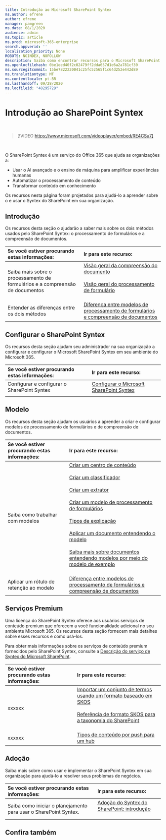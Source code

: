 ```yaml
---
title: Introdução ao Microsoft SharePoint Syntex
ms.author: efrene
author: efrene
manager: pamgreen
ms.date: 08/1/2020
audience: admin
ms.topic: article
ms.prod: microsoft-365-enterprise
search.appverid: ''
localization_priority: None
ROBOTS: NOINDEX, NOFOLLOW
description: Saiba como encontrar recursos para o Microsoft SharePoint Syntex.
ms.openlocfilehash: 0be1eed40f2c02479ff2dda657d1e6a2a781cf30
ms.sourcegitcommit: 15be7822220041c25fc52565f1c64d252e442d89
ms.translationtype: MT
ms.contentlocale: pt-BR
ms.lasthandoff: 09/28/2020
ms.locfileid: "48295729"
---
```

# <a name="introduction-to-sharepoint-syntex"></a>Introdução ao SharePoint Syntex


</br>

> [!VIDEO https://www.microsoft.com/videoplayer/embed/RE4CSu7] 

</br>

O SharePoint Syntex é um serviço do Office 365 que ajuda as organizações a:

- Usar o AI avançado e o ensino de máquina para amplificar experiências humanas
- Automatizar o processamento de conteúdo
- Transformar conteúdo em conhecimento

Os recursos nesta página foram projetados para ajudá-lo a aprender sobre o e usar o Syntex do SharePoint em sua organização.

## <a name="get-started"></a>Introdução

Os recursos desta seção o ajudarão a saber mais sobre os dois métodos usados pelo SharePoint Syntex: o processamento de formulários e a compreensão de documentos.

|**Se você estiver procurando estas informações:**|**Ir para este recurso:**|
|:-----|:-----|
|Saiba mais sobre o processamento de formulários e a compreensão de documentos|[Visão geral da compreensão do documento](https://docs.microsoft.com/microsoft-365/contentunderstanding/document-understanding-overview)<br><br>[Visão geral do processamento de formulário](https://docs.microsoft.com/microsoft-365/contentunderstanding/form-processing-overview)<br><br>|
|Entender as diferenças entre os dois métodos|[Diferença entre modelos de processamento de formulários e compreensão de documentos](/https://docs.microsoft.com/microsoft-365/contentunderstanding/difference-between-document-understanding-and-form-processing-model)|

  
## <a name="set-up-sharepoint-syntex"></a>Configurar o SharePoint Syntex

Os recursos desta seção ajudam seu administrador na sua organização a configurar e configurar o Microsoft SharePoint Syntex em seu ambiente do Microsoft 365.

|**Se você estiver procurando estas informações:**|**Ir para este recurso:**|
|:-----|:-----|
|Configurar e configurar o SharePoint Syntex|[Configurar o Microsoft SharePoint Syntex](https://docs.microsoft.com/microsoft-365/contentunderstanding/set-up-content-understanding)|
|||
 
## <a name="models"></a>Modelo

Os recursos desta seção ajudam os usuários a aprender a criar e configurar modelos de processamento de formulários e de compreensão de documentos.

|**Se você estiver procurando estas informações:**|**Ir para este recurso:**|
|:-----|:-----|
|Saiba como trabalhar com modelos|[Criar um centro de conteúdo](https://docs.microsoft.com/microsoft-365/contentunderstanding/create-a-content-center)<br><br>[Criar um classificador](https://docs.microsoft.com/microsoft-365/contentunderstanding/create-a-classifier)<br><br>[Criar um extrator](https://docs.microsoft.com/microsoft-365/contentunderstanding/create-an-extractor)<br><br>[Criar um modelo de processamento de formulários](https://docs.microsoft.com/microsoft-365/contentunderstanding/create-a-form-processing-model)<br><br>[Tipos de explicação](https://docs.microsoft.com/microsoft-365/contentunderstanding/form-processing-overview)<br><br>[Aplicar um documento entendendo o modelo](https://docs.microsoft.com/microsoft-365/contentunderstanding/apply-a-model)<br><br>[Saiba mais sobre documentos entendendo modelos por meio do modelo de exemplo](https://docs.microsoft.com/microsoft-365/contentunderstanding/learn-about-document-understanding-models-through-the-sample-model)<br><br>|
|Aplicar um rótulo de retenção ao modelo|[Diferença entre modelos de processamento de formulários e compreensão de documentos](/https://docs.microsoft.com/microsoft-365/contentunderstanding/difference-between-document-understanding-and-form-processing-model)|




## <a name="premium-services"></a>Serviços Premium

Uma licença do SharePoint Syntex oferece aos usuários serviços de conteúdo premium que oferecem a você funcionalidade adicional no seu ambiente Microsoft 365. Os recursos desta seção fornecem mais detalhes sobre esses recursos e como usá-los.

Para obter mais informações sobre os serviços de conteúdo premium fornecidos pelo SharePoint Syntex, consulte a [Descrição do serviço de Syntex do Microsoft SharePoint](). 


|**Se você estiver procurando estas informações:**|**Ir para este recurso:**|
|:-----|:-----|
|xxxxxx|[Importar um conjunto de termos usando um formato baseado em SKOS](https://docs.microsoft.com/microsoft-365/contentunderstanding/import-term-set-skos)<br><br>[Referência de formato SKOS para a taxonomia do SharePoint](https://docs.microsoft.com/microsoft-365/contentunderstanding/skos-format-reference)<br><br>|
|xxxxxx|[Tipos de conteúdo por push para um hub](https://docs.microsoft.com/microsoft-365/contentunderstanding/push-content-type-to-hub)|

## <a name="adoption"></a>Adoção

Saiba mais sobre como usar e implementar o SharePoint Syntex em sua organização para ajudá-lo a resolver seus problemas de negócios.

|**Se você estiver procurando estas informações:**|**Ir para este recurso:**|
|:-----|:-----|
|Saiba como iniciar o planejamento para usar o SharePoint Syntex. |[Adoção do Syntex do SharePoint: introdução](https://docs.microsoft.com/microsoft-365/contentunderstanding/adoption-getstarted)<br><br>|


## <a name="see-also"></a>Confira também




